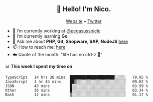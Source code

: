 <h2 align="center">👋 Hello! I'm Nico.</h2>
<p align="center">
  <a href="https://gruselhaus.com">Website</a> •
  <a href="https://twitter.com/NicoFinkernagel">Twitter</a>
</p>


- 🔭 I’m currently working at [@pegasusspiele](https://github.com/pegasusspiele)
- 🌱 I’m currently learning **Go**
- 💬 Ask me about **PHP, Git, Shopware, SAP, NodeJS** [here](https://github.com/gruselhaus/gruselhaus/issues)
- 📫 How to reach me: [here](https://github.com/gruselhaus/gruselhaus/issues)
- ☁️ Quote of the month: "life has no ctrl-z 🌴"

📊 **This week I spent my time on**
<!--START_SECTION:waka-->
```text
TypeScript   14 hrs 26 mins  ████████████████████░░░░░   79.95 % 
JavaScript   1 hr 44 mins    ██▒░░░░░░░░░░░░░░░░░░░░░░   09.62 % 
JSON         43 mins         █░░░░░░░░░░░░░░░░░░░░░░░░   03.99 % 
Other        36 mins         █░░░░░░░░░░░░░░░░░░░░░░░░   03.34 % 
Bash         12 mins         ▒░░░░░░░░░░░░░░░░░░░░░░░░   01.17 % 
```
<!--END_SECTION:waka-->
